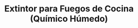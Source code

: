---
title: "Extintor para Fuegos de Cocina (Químico Húmedo)"
description: "Extintor Clase K"
line: "Línea de control de incendios"
main:
  id: 104
  content: |
    Presentamos nuestro **Extintor Clase K** – la solución definitiva para la seguridad en cocinas comerciales e industriales. Este equipo especializado, parte de nuestra completa **Línea de Control de Incendios**, está diseñado con un agente químico húmedo eficaz para extinguir fuegos de aceites y grasas combustibles, actuando de forma segura y rápida.

  
  imgCard: "@/images/products/a-04.avif" 
  imgMain: "@/images/products/a-04.avif"
  imgAlt: "Extintor Clase K para cocinas industriales"
tabs:
  - id: "tabs-with-card-item-1"
    dataTab: "#tabs-with-card-1"
    title: "Descripción"
  - id: "tabs-with-card-item-2"
    dataTab: "#tabs-with-card-2"
    title: "Especificaciones"
  - id: "tabs-with-card-item-3"
    dataTab: "#tabs-with-card-3"
    title: "Usos y Aplicaciones"
longDescription:
  title: "Protección Especializada para Ambientes de Cocina de Alto Riesgo"
  subTitle: |
    El Extintor Clase K de nuestra Línea de Control de Incendios es indispensable en cualquier establecimiento de alimentos. Su agente de químico húmedo crea una capa jabonosa que enfría y encapsula la grasa, previniendo la reignición y garantizando la seguridad del personal y las instalaciones.
  btnTitle: "Contacta a ventas para más información"
  btnURL: "#"
descriptionList:
  - title: "Tipos de Fuego"
    subTitle: "Específicamente diseñado para fuegos de **Tipo K** (aceites vegetales, grasas animales y combustibles de cocina a alta temperatura)."
  - title: "Agente Químico Húmedo"
    subTitle: "Contiene una solución de sales de potasio que reacciona con la grasa caliente para formar una capa espumosa (saponificación), eliminando el oxígeno y enfriando el combustible."
  - title: "Boquilla Especializada"
    subTitle: "Equipado con una boquilla que descarga el agente en una fina neblina, evitando salpicaduras de grasa caliente y protegiendo al operador."
specificationsLeft:
  - title: "Agente Extintor"
    subTitle: "Acetato de Potasio u otra sal de potasio (Químico Húmedo)."
  - title: "Capacidad"
    subTitle: "Disponible en capacidades de X Litros o X kg (ej. 6 Litros, 9 kg), adecuado para el tamaño de las cocinas y el riesgo."
  - title: "Presión de Trabajo"
    subTitle: "Operado a presión, con manómetro para fácil verificación de estado."
  - title: "Certificaciones"
    subTitle: "Cumple con las normativas nacionales e internacionales específicas para extintores Clase K (ej. NFPA 10, UL 300)."
tableData:
  - feature: ["Especificación", "Valor"]
    description:
      - ["Tipo de Agente", "Químico Húmedo (Acetato de Potasio)"]
      - ["Capacidad (Litros/kg)", "Variable (ej. 6L / 9kg)"]
      - ["Clase de Fuego", "K"]
      - ["Material del Cilindro", "Acero inoxidable o similar resistente a la corrosión"]
      - ["Válvula", "Metálica de alta resistencia con boquilla pulverizadora"]
blueprints:
  first: "@/images/products/a-04.avif"
  second: "@/images/products/a-04.avif" 
---